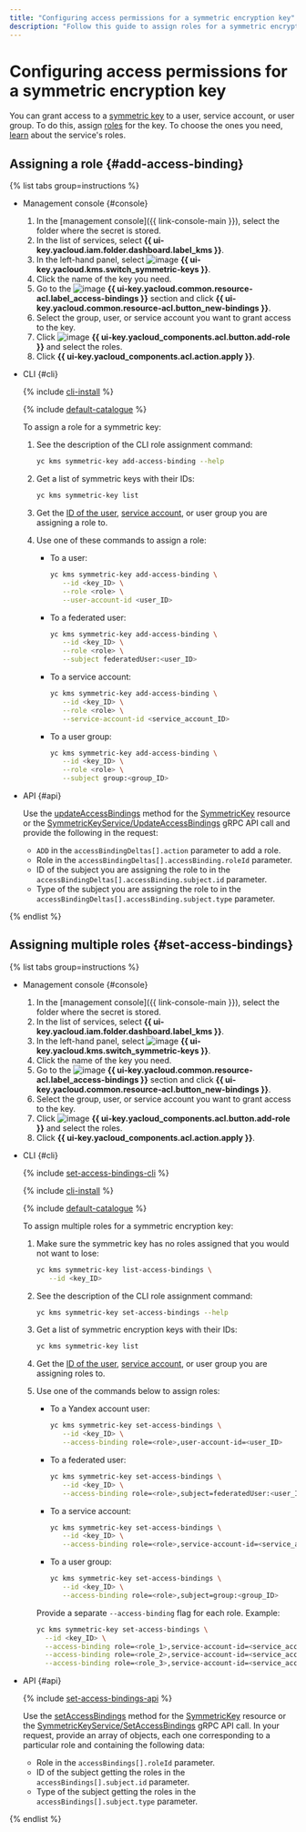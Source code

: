 ```yaml
---
title: "Configuring access permissions for a symmetric encryption key"
description: "Follow this guide to assign roles for a symmetric encryption key."
---
```


# Configuring access permissions for a symmetric encryption key

You can grant access to a [symmetric key](../concepts/key.md) to a user, service account, or user group. To do this, assign [roles](../../iam/concepts/access-control/roles.md) for the key. To choose the ones you need, [learn](../security/index.md#roles-list) about the service's roles.

## Assigning a role {#add-access-binding}

{% list tabs group=instructions %}

- Management console {#console}

   1. In the [management console]({{ link-console-main }}), select the folder where the secret is stored.
   1. In the list of services, select **{{ ui-key.yacloud.iam.folder.dashboard.label_kms }}**.
   1. In the left-hand panel, select ![image](../../_assets/console-icons/key.svg) **{{ ui-key.yacloud.kms.switch_symmetric-keys }}**.
   1. Click the name of the key you need.
   1. Go to the ![image](../../_assets/console-icons/persons.svg) **{{ ui-key.yacloud.common.resource-acl.label_access-bindings }}** section and click **{{ ui-key.yacloud.common.resource-acl.button_new-bindings }}**.
   1. Select the group, user, or service account you want to grant access to the key.
   1. Click ![image](../../_assets/console-icons/plus.svg) **{{ ui-key.yacloud_components.acl.button.add-role }}** and select the roles.
   1. Click **{{ ui-key.yacloud_components.acl.action.apply }}**.

- CLI {#cli}

   {% include [cli-install](../../_includes/cli-install.md) %}

   {% include [default-catalogue](../../_includes/default-catalogue.md) %}

   To assign a role for a symmetric key:

   1. See the description of the CLI role assignment command:

      ```bash
      yc kms symmetric-key add-access-binding --help
      ```

   1. Get a list of symmetric keys with their IDs:

      ```bash
      yc kms symmetric-key list
      ```

   1. Get the [ID of the user](../../iam/operations/users/get.md), [service account](../../iam/operations/sa/get-id.md), or user group you are assigning a role to.
   1. Use one of these commands to assign a role:

      * To a user:

         ```bash
         yc kms symmetric-key add-access-binding \
            --id <key_ID> \
            --role <role> \
            --user-account-id <user_ID>
         ```

      * To a federated user:

         ```bash
         yc kms symmetric-key add-access-binding \
            --id <key_ID> \
            --role <role> \
            --subject federatedUser:<user_ID>
         ```

      * To a service account:

         ```bash
         yc kms symmetric-key add-access-binding \
            --id <key_ID> \
            --role <role> \
            --service-account-id <service_account_ID>
         ```

      * To a user group:

         ```bash
         yc kms symmetric-key add-access-binding \
            --id <key_ID> \
            --role <role> \
            --subject group:<group_ID>
         ```

- API {#api}

   Use the [updateAccessBindings](../api-ref/SymmetricKey/updateAccessBindings.md) method for the [SymmetricKey](../api-ref/SymmetricKey/index.md) resource or the [SymmetricKeyService/UpdateAccessBindings](../api-ref/grpc/symmetric_key_service.md#UpdateAccessBindings) gRPC API call and provide the following in the request:

   * `ADD` in the `accessBindingDeltas[].action` parameter to add a role.
   * Role in the `accessBindingDeltas[].accessBinding.roleId` parameter.
   * ID of the subject you are assigning the role to in the `accessBindingDeltas[].accessBinding.subject.id` parameter.
   * Type of the subject you are assigning the role to in the `accessBindingDeltas[].accessBinding.subject.type` parameter.

{% endlist %}

## Assigning multiple roles {#set-access-bindings}

{% list tabs group=instructions %}

- Management console {#console}

   1. In the [management console]({{ link-console-main }}), select the folder where the secret is stored.
   1. In the list of services, select **{{ ui-key.yacloud.iam.folder.dashboard.label_kms }}**.
   1. In the left-hand panel, select ![image](../../_assets/console-icons/key.svg) **{{ ui-key.yacloud.kms.switch_symmetric-keys }}**.
   1. Click the name of the key you need.
   1. Go to the ![image](../../_assets/console-icons/persons.svg) **{{ ui-key.yacloud.common.resource-acl.label_access-bindings }}** section and click **{{ ui-key.yacloud.common.resource-acl.button_new-bindings }}**.
   1. Select the group, user, or service account you want to grant access to the key.
   1. Click ![image](../../_assets/console-icons/plus.svg) **{{ ui-key.yacloud_components.acl.button.add-role }}** and select the roles.
   1. Click **{{ ui-key.yacloud_components.acl.action.apply }}**.

- CLI {#cli}

   {% include [set-access-bindings-cli](../../_includes/iam/set-access-bindings-cli.md) %}

   {% include [cli-install](../../_includes/cli-install.md) %}

   {% include [default-catalogue](../../_includes/default-catalogue.md) %}

   To assign multiple roles for a symmetric encryption key:

   1. Make sure the symmetric key has no roles assigned that you would not want to lose:

      ```bash
      yc kms symmetric-key list-access-bindings \
         --id <key_ID>
      ```

   1. See the description of the CLI role assignment command:

      ```bash
      yc kms symmetric-key set-access-bindings --help
      ```

   1. Get a list of symmetric encryption keys with their IDs:

      ```bash
      yc kms symmetric-key list
      ```

   1. Get the [ID of the user](../../iam/operations/users/get.md), [service account](../../iam/operations/sa/get-id.md), or user group you are assigning roles to.
   1. Use one of the commands below to assign roles:

      * To a Yandex account user:

         ```bash
         yc kms symmetric-key set-access-bindings \
            --id <key_ID> \
            --access-binding role=<role>,user-account-id=<user_ID>
         ```

      * To a federated user:

         ```bash
         yc kms symmetric-key set-access-bindings \
            --id <key_ID> \
            --access-binding role=<role>,subject=federatedUser:<user_ID>
         ```

      * To a service account:

         ```bash
         yc kms symmetric-key set-access-bindings \
            --id <key_ID> \
            --access-binding role=<role>,service-account-id=<service_account_ID>
         ```

      * To a user group:

         ```bash
         yc kms symmetric-key set-access-bindings \
            --id <key_ID> \
            --access-binding role=<role>,subject=group:<group_ID>
         ```

      Provide a separate `--access-binding` flag for each role. Example:

      ```bash
      yc kms symmetric-key set-access-bindings \
        --id <key_ID> \
        --access-binding role=<role_1>,service-account-id=<service_account_ID> \
        --access-binding role=<role_2>,service-account-id=<service_account_ID> \
        --access-binding role=<role_3>,service-account-id=<service_account_ID>
      ```

- API {#api}

   {% include [set-access-bindings-api](../../_includes/iam/set-access-bindings-api.md) %}

   Use the [setAccessBindings](../api-ref/SymmetricKey/setAccessBindings.md) method for the [SymmetricKey](../api-ref/SymmetricKey/index.md) resource or the [SymmetricKeyService/SetAccessBindings](../api-ref/grpc/symmetric_key_service.md#SetAccessBindings) gRPC API call. In your request, provide an array of objects, each one corresponding to a particular role and containing the following data:

   * Role in the `accessBindings[].roleId` parameter.
   * ID of the subject getting the roles in the `accessBindings[].subject.id` parameter.
   * Type of the subject getting the roles in the `accessBindings[].subject.type` parameter.

{% endlist %}
